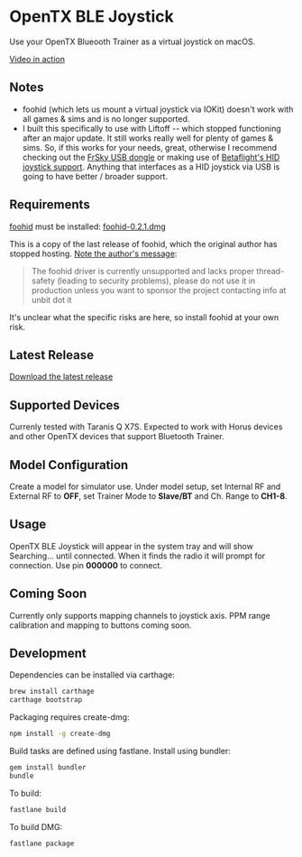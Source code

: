 # OpenTX BLE Joystick

Use your OpenTX Blueooth Trainer as a virtual joystick on macOS.

[Video in action](https://www.instagram.com/p/BcN8UkvhLdp/?taken-by=gary.g.j)

## Notes

* foohid (which lets us mount a virtual joystick via IOKit) doesn't work with all games & sims and is no longer supported.
* I built this specifically to use with Liftoff -- which stopped functioning after an major update. It still works really well for plenty of games & sims. So, if this works for your needs, great, otherwise I recommend checking out the [FrSky USB dongle](https://www.frsky-rc.com/product/xsr-sim/) or making use of [Betaflight's HID joystick support](https://github.com/betaflight/betaflight/wiki/HID-Joystick-Support). Anything that interfaces as a HID joystick via USB is going to have better / broader support. 

## Requirements

[foohid](https://github.com/unbit/foohid) must be installed: [foohid-0.2.1.dmg](https://github.com/garyjohnson/opentx-ble-joystick/releases/download/1.3/foohid-0.2.1.dmg)

This is a copy of the last release of foohid, which the original author has stopped hosting. [Note the author's message](https://github.com/unbit/foohid): 
> The foohid driver is currently unsupported and lacks proper thread-safety (leading to security problems), please do not use it in production unless you want to sponsor the project contacting info at unbit dot it

It's unclear what the specific risks are here, so install foohid at your own risk.

## Latest Release

[Download the latest release](https://github.com/garyjohnson/opentx-ble-joystick/releases/latest)

## Supported Devices

Currenly tested with Taranis Q X7S. Expected to work with Horus devices and other OpenTX devices that support Bluetooth Trainer.

## Model Configuration

Create a model for simulator use. Under model setup, set Internal RF and External RF to **OFF**, set Trainer Mode to **Slave/BT** and Ch. Range to **CH1-8**.

## Usage

OpenTX BLE Joystick will appear in the system tray and will show Searching... until connected. When it finds the radio it will prompt for connection. Use pin **000000** to connect.

## Coming Soon

Currently only supports mapping channels to joystick axis. PPM range calibration and mapping to buttons coming soon.

## Development

Dependencies can be installed via carthage:

```bash
brew install carthage
carthage bootstrap
```

Packaging requires create-dmg:

```bash
npm install -g create-dmg
```

Build tasks are defined using fastlane. Install using bundler:

```bash
gem install bundler
bundle
```

To build:
```bash
fastlane build
```

To build DMG:
```bash
fastlane package
```

